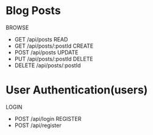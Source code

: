 # Blog Posts
BROWSE
- GET /api/posts                    <!-- Retrieve a list of all published blog posts -->
READ
- GET /api/posts/:postId           <!-- Retrieve the full content of a specific blog post, including comments -->
CREATE
- POST /api/posts                  <!-- Create a new blog post -->
UPDATE
- PUT /api/posts/:postId           <!-- Edit an existing blog post -->
DELETE
- DELETE /api/posts/:postId        <!-- Delete an existing blog post -->

# User Authentication(users)
LOGIN
- POST /api/login                  <!-- Authenticate a user and generate a session token -->
REGISTER
- POST /api/register               <!-- Register a new user account -->
